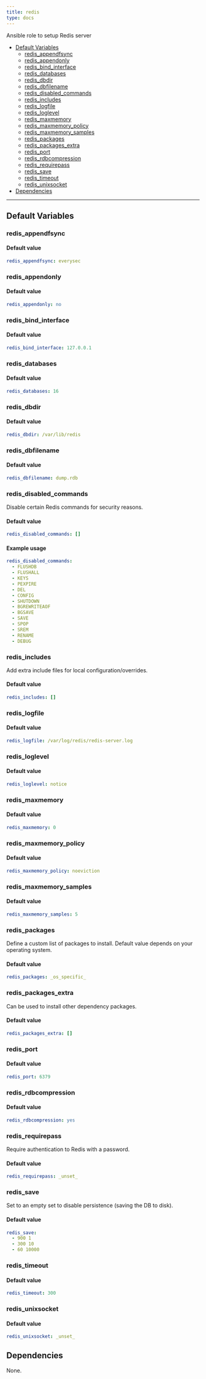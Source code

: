 ```yaml
---
title: redis
type: docs
---
```

Ansible role to setup Redis server

* [Default Variables](#default-variables)
  * [redis_appendfsync](#redis-appendfsync)
  * [redis_appendonly](#redis-appendonly)
  * [redis_bind_interface](#redis-bind-interface)
  * [redis_databases](#redis-databases)
  * [redis_dbdir](#redis-dbdir)
  * [redis_dbfilename](#redis-dbfilename)
  * [redis_disabled_commands](#redis-disabled-commands)
  * [redis_includes](#redis-includes)
  * [redis_logfile](#redis-logfile)
  * [redis_loglevel](#redis-loglevel)
  * [redis_maxmemory](#redis-maxmemory)
  * [redis_maxmemory_policy](#redis-maxmemory-policy)
  * [redis_maxmemory_samples](#redis-maxmemory-samples)
  * [redis_packages](#redis-packages)
  * [redis_packages_extra](#redis-packages-extra)
  * [redis_port](#redis-port)
  * [redis_rdbcompression](#redis-rdbcompression)
  * [redis_requirepass](#redis-requirepass)
  * [redis_save](#redis-save)
  * [redis_timeout](#redis-timeout)
  * [redis_unixsocket](#redis-unixsocket)
* [Dependencies](#dependencies)

---

## Default Variables

### redis_appendfsync

#### Default value

```YAML
redis_appendfsync: everysec
```

### redis_appendonly

#### Default value

```YAML
redis_appendonly: no
```

### redis_bind_interface

#### Default value

```YAML
redis_bind_interface: 127.0.0.1
```

### redis_databases

#### Default value

```YAML
redis_databases: 16
```

### redis_dbdir

#### Default value

```YAML
redis_dbdir: /var/lib/redis
```

### redis_dbfilename

#### Default value

```YAML
redis_dbfilename: dump.rdb
```

### redis_disabled_commands

Disable certain Redis commands for security reasons.

#### Default value

```YAML
redis_disabled_commands: []
```

#### Example usage

```YAML
redis_disabled_commands:
  - FLUSHDB
  - FLUSHALL
  - KEYS
  - PEXPIRE
  - DEL
  - CONFIG
  - SHUTDOWN
  - BGREWRITEAOF
  - BGSAVE
  - SAVE
  - SPOP
  - SREM
  - RENAME
  - DEBUG
```

### redis_includes

Add extra include files for local configuration/overrides.

#### Default value

```YAML
redis_includes: []
```

### redis_logfile

#### Default value

```YAML
redis_logfile: /var/log/redis/redis-server.log
```

### redis_loglevel

#### Default value

```YAML
redis_loglevel: notice
```

### redis_maxmemory

#### Default value

```YAML
redis_maxmemory: 0
```

### redis_maxmemory_policy

#### Default value

```YAML
redis_maxmemory_policy: noeviction
```

### redis_maxmemory_samples

#### Default value

```YAML
redis_maxmemory_samples: 5
```

### redis_packages

Define a custom list of packages to install. Default value depends on your operating system.

#### Default value

```YAML
redis_packages: _os_specific_
```

### redis_packages_extra

Can be used to install other dependency packages.

#### Default value

```YAML
redis_packages_extra: []
```

### redis_port

#### Default value

```YAML
redis_port: 6379
```

### redis_rdbcompression

#### Default value

```YAML
redis_rdbcompression: yes
```

### redis_requirepass

Require authentication to Redis with a password.

#### Default value

```YAML
redis_requirepass: _unset_
```

### redis_save

Set to an empty set to disable persistence (saving the DB to disk).

#### Default value

```YAML
redis_save:
  - 900 1
  - 300 10
  - 60 10000
```

### redis_timeout

#### Default value

```YAML
redis_timeout: 300
```

### redis_unixsocket

#### Default value

```YAML
redis_unixsocket: _unset_
```

## Dependencies

None.
